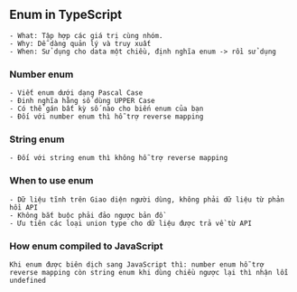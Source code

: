 ## Enum in TypeScript

```
- What: Tập hợp các giá trị cùng nhóm.
- Why: Dễ dàng quản lý và truy xuất
- When: Sử dụng cho data một chiều, định nghĩa enum -> rồi sử dụng
```

### Number enum

```
- Viết enum dưới dạng Pascal Case
- Đinh nghĩa hằng số dùng UPPER Case
- Có thể gán bất kỳ số nào cho biến enum của bạn
- Đối với number enum thì hỗ trợ reverse mapping 
```

### String enum

```
- Đối với string enum thì không hỗ trợ reverse mapping 
```

### When to use enum

```
- Dữ liệu tĩnh trên Giao diện người dùng, không phải dữ liệu từ phản hồi API
- Không bắt buộc phải đảo ngược bản đồ
- Ưu tiên các loại union type cho dữ liệu được trả về từ API
```

### How enum compiled to JavaScript

```
Khi enum được biên dịch sang JavaScript thì: number enum hỗ trợ reverse mapping còn string enum khi dùng chiều ngược lại thì nhận lỗi undefined
```